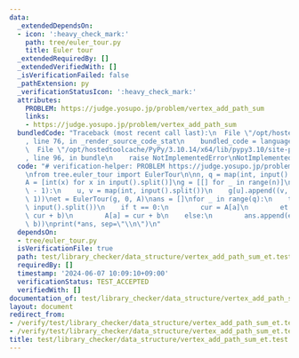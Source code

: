 ```yaml
---
data:
  _extendedDependsOn:
  - icon: ':heavy_check_mark:'
    path: tree/euler_tour.py
    title: Euler tour
  _extendedRequiredBy: []
  _extendedVerifiedWith: []
  _isVerificationFailed: false
  _pathExtension: py
  _verificationStatusIcon: ':heavy_check_mark:'
  attributes:
    PROBLEM: https://judge.yosupo.jp/problem/vertex_add_path_sum
    links:
    - https://judge.yosupo.jp/problem/vertex_add_path_sum
  bundledCode: "Traceback (most recent call last):\n  File \"/opt/hostedtoolcache/PyPy/3.10.14/x64/lib/pypy3.10/site-packages/onlinejudge_verify/documentation/build.py\"\
    , line 76, in _render_source_code_stat\n    bundled_code = language.bundle(\n\
    \  File \"/opt/hostedtoolcache/PyPy/3.10.14/x64/lib/pypy3.10/site-packages/onlinejudge_verify/languages/python.py\"\
    , line 96, in bundle\n    raise NotImplementedError\nNotImplementedError\n"
  code: "# verification-helper: PROBLEM https://judge.yosupo.jp/problem/vertex_add_path_sum\n\
    \nfrom tree.euler_tour import EulerTour\n\nn, q = map(int, input().split())\n\
    A = [int(x) for x in input().split()]\ng = [[] for _ in range(n)]\nfor _ in range(n\
    \ - 1):\n    u, v = map(int, input().split())\n    g[u].append((v, 1))\n    g[v].append((u,\
    \ 1))\net = EulerTour(g, 0, A)\nans = []\nfor _ in range(q):\n    t, a, b = map(int,\
    \ input().split())\n    if t == 0:\n        cur = A[a]\n        et.update_verticle(a,\
    \ cur + b)\n        A[a] = cur + b\n    else:\n        ans.append(et.path_verticle_sum(a,\
    \ b))\nprint(*ans, sep=\"\\n\")\n"
  dependsOn:
  - tree/euler_tour.py
  isVerificationFile: true
  path: test/library_checker/data_structure/vertex_add_path_sum_et.test.py
  requiredBy: []
  timestamp: '2024-06-07 10:09:10+09:00'
  verificationStatus: TEST_ACCEPTED
  verifiedWith: []
documentation_of: test/library_checker/data_structure/vertex_add_path_sum_et.test.py
layout: document
redirect_from:
- /verify/test/library_checker/data_structure/vertex_add_path_sum_et.test.py
- /verify/test/library_checker/data_structure/vertex_add_path_sum_et.test.py.html
title: test/library_checker/data_structure/vertex_add_path_sum_et.test.py
---
```

